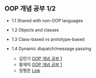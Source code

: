 ## OOP 개념 공부 1/2
- 1.1	Shared with non-OOP languages
- 1.2	Objects and classes
- 1.3	Class-based vs prototype-based
- 1.4	Dynamic dispatch/message passing

  - 김민기 [OOP 개념 공부 1](https://minki.pythonanywhere.com/blog/9)
  - 황재익 [OOP 개념 공부 1](https://icksw.tistory.com/225)
  - 정형준 [Link](URL)

